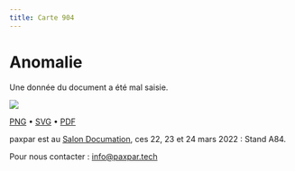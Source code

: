 ```yaml
---
title: Carte 904
---
```


# Anomalie

Une donnée du document a été mal saisie.


![](https://media.paxpar.tech/ludi/card_904_recto.png)

[PNG](https://media.paxpar.tech/ludi/card_904_recto.png) • [SVG](https://media.paxpar.tech/ludi/card_904_recto.svg) • [PDF](https://media.paxpar.tech/ludi/card_904_recto.pdf)

paxpar est au [Salon Documation](https://www.documation.fr/info_societe/527/paxpartech.html), ces 22, 23 et 24 mars 2022 : Stand A84.

Pour nous contacter : info@paxpar.tech


